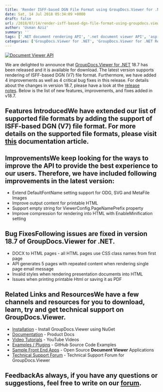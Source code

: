 ```yaml
---
title: 'Render ISFF-based DGN File Format using GroupDocs.Viewer for .NET 18.7'
date: Sat, 14 Jul 2018 05:34:09 +0000
draft: false
url: /2018/07/14/render-isff-based-dgn-file-format-using-groupdocs.viewer-for-.net-18.7/
author: 'Usman Aziz'
summary: ''
tags: ['.NET document rendering API', '.net document viewer API', 'asp.net document viewer API', 'C# document viewer API', 'Document viewer API', ]
categories: ['GroupDocs.Viewer for .NET', 'GroupDocs.Viewer for .NET Releases', 'GroupDocs.Viewer Product Family']
---
```


[![Document Viewer API](https://blog.groupdocs.com/wp-content/uploads/sites/4/2016/11/groupdocs-viewer-net.png)](https://www.groupdocs.com/products/viewer/net)

We are delighted to announce that [GroupDocs.Viewer for .NET](https://products.groupdocs.com/viewer/net) 18.7 has been released and it is available for download. The latest version supports rendering of ISFF-based DGN (V7) file format. Furthermore, we have added 4 improvements as well as 4 critical bug fixes in this release. For details about the changes in version 18.7, please have a look at the [release notes](https://docs.groupdocs.com/display/viewernet/GroupDocs.Viewer+for+.NET+18.7+Release+Notes). Below is the list of new features, improvements, and fixes added in v18.7.

## Features IntroducedWe have extended our list of supported file formats by adding the support of ISFF-based DGN (V7) file format. For more details on the supported file formats, please visit [this](https://docs.groupdocs.com/display/viewernet/Supported+Document+Formats) documentation article.

## ImprovementsWe keep looking for the ways to improve the API to provide the best experience to our users. Therefore, we have included following improvements in the latest version:

*   Extend DefaultFontName setting support for ODG, SVG and MetaFile Images
*   Improve output content for printable HTML
*   Support empty string for ViewerConfig.PageNamePrefix property
*   Improve compression for rendering into HTML with EnableMinification setting

## Bug FixesFollowing issues are fixed in version 18.7 of GroupDocs.Viewer for .NET.

*   DOCX to HTML pages - all HTML pages use CSS class names from first page
*   API generates 5 pages with repeated content when rendering single page email message
*   Invalid styles when rendering presentation documents into HTML
*   Issues when printing printable Html or saving it as PDF

## Related Links and ResourcesWe have a few channels and resources for you to download, learn, try and get technical support on GroupDocs.Viewer.

*   [Installation](https://www.nuget.org/packages/GroupDocs.Viewer/ "Install from NuGet Package") - Install GroupDocs.Viewer using NuGet
*   [Documentation](https://docs.groupdocs.com/viewer/net "Document Viewer API Documentation ") - Product Docs
*   [Video Tutorials](https://www.youtube.com/watch?v=oqh4nROLRsY&list=PL25CTxMCj5vPVahuYtHx0uscArNA595GK "GroupDocs.Viewer video tutorials") - YouTube Videos
*   [Examples / Plugins](https://github.com/groupdocs-viewer/GroupDocs.Viewer-for-.NET "download example project and front ends") - GitHub Source Code Examples
*   [Sample Front End Apps](https://github.com/groupdocs-viewer/ "Open Source Document Viewer Applications") - Open Source **Document Viewer** Applications
*   [Technical Support Forum](https://forum.groupdocs.com/c/viewer "Technical Support Forum") - Technical Support Forum for GroupDocs.Viewer

## FeedbackAs always, if you have any questions or suggestions, feel free to write on our [forum](https://forum.groupdocs.com/c/viewer "Technical Support Forum").




